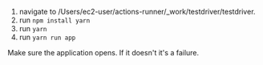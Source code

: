 1. navigate to /Users/ec2-user/actions-runner/_work/testdriver/testdriver. 
2. run `npm install yarn`
3. run `yarn`
4. run `yarn run app`

Make sure the application opens. If it doesn't it's a failure.